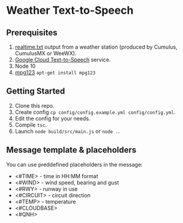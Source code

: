 # Weather Text-to-Speech
## Prerequisites
1. [realtime.txt](https://cumuluswiki.org/a/Realtime.txt) output from a weather station (produced by Cumulus, CumulusMX or WeeWX).
1. [Google Cloud Text-to-Speech](https://cloud.google.com/text-to-speech) service.
1. Node 10
1. [mpg123](https://www.mpg123.de/) `apt-get install mpg123`

## Getting Started
2. Clone this repo.
2. Create config `cp config/config.example.yml config/config.yml`.
2. Edit the config for your needs.
2. Compile `tsc`.
2. Launch `node build/src/main.js` or `node .`.

## Message template & placeholders
You can use preddefined placeholders in the message:
- <#TIME> - time in HH:MM format
- <#WIND> - wind speed, bearing and gust
- <#RWY>  - runway in use
- <#CIRCUIT> - circuit direction
- <#TEMP> - temperature
- <#CLOUDBASE>
- <#QNH>
